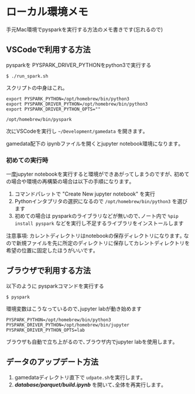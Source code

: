 # ローカル環境メモ

手元Mac環境でpysparkを実行する方法のメモ書きです(忘れるので)

## VSCodeで利用する方法

pysparkを PYSPARK_DRIVER_PYTHONをpython3で実行する

```shell
$ ./run_spark.sh
```

スクリプトの中身はこれ｡

    export PYSPARK_PYTHON=/opt/homebrew/bin/python3 
    export PYSPARK_DRIVER_PYTHON=/opt/homebrew/bin/python3 
    export PYSPARK_DRIVER_PYTHON_OPTS=""

    /opt/homebrew/bin/pyspark

次にVSCodeを実行し `~/Development/gamedata` を開きます｡

gamedata配下の ipynbファイルを開くとjupyter notebook環境になります｡


### 初めての実行時

一度jupyter notebookを実行すると環境ができあがってしまうのですが､
初めての場合や環境の再構築の場合は以下の手順になります｡

1. コマンドパレットで "Create New jupyter notebook" を実行
2. Pythonインタプリタの選択になるので `/opt/homebrew/bin/python3` を選びます
3. 初めての場合は pysparkのライブラリなどが無いので､ノート内で `%pip install pyspark` などを実行し不足するライブラリをインストールします

注意事項: カレントディレクトリはnotebookの保存ディレクトリになります｡
なので新規ファイルを先に所定のディレクトリに保存してカレントディレクトリを
希望の位置に固定したほうがいいです｡



## ブラウザで利用する方法

以下のように pysparkコマンドを実行する

```shell
$ pyspark
```

環境変数はこうなっているので､jupyter labが動き始めます

    PYSPARK_PYTHON=/opt/homebrew/bin/python3
    PYSPARK_DRIVER_PYTHON=/opt/homebrew/bin/jupyter
    PYSPARK_DRIVER_PYTHON_OPTS=lab

ブラウザも自動で立ち上がるので､ブラウザ内でjupyter labを使用します｡

## データのアップデート方法

1. gamedataディレクトリ直下で `udpate.sh`を実行します｡
2. ***database/parquet/build.ipynb*** を開いて､全体を再実行します｡

